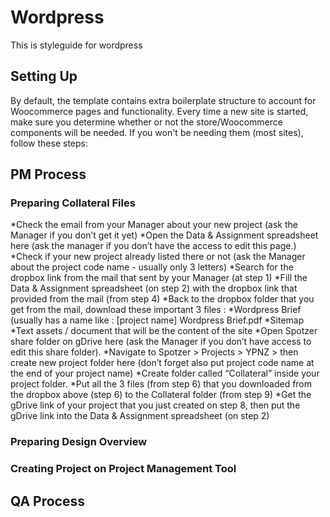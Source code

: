 # Wordpress

This is styleguide for wordpress

## Setting Up

By default, the template contains extra boilerplate structure to account for Woocommerce pages and functionality. Every time a new site is started, make sure you determine whether or not the store/Woocommerce components will be needed. If you won't be needing them (most sites), follow these steps:

## PM Process
### Preparing Collateral Files
*Check the email from your Manager about your new project (ask the Manager if you don’t get it yet)
*Open the Data & Assignment spreadsheet here (ask the manager if you don’t have the access to edit this page.)
*Check if your new project already listed there or not (ask the Manager about the project code name - usually only 3 letters)
*Search for the dropbox link from the mail that sent by your Manager (at step 1)
*Fill the Data & Assignment spreadsheet (on step 2) with the dropbox link that provided from the mail (from step 4)
*Back to the dropbox folder that you get from the mail, download these important 3 files : 
  *Wordpress Brief (usually has a name like : [project name] Wordpress Brief.pdf
  *Sitemap
  *Text assets / document that will be the content of the site
*Open Spotzer share folder on gDrive here (ask the Manager if you don’t have access to edit this share folder).
*Navigate to Spotzer > Projects > YPNZ > then create new project folder here (don’t forget also put project code name at the end of your project name)
*Create folder called “Collateral” inside your project folder.
*Put all the 3 files (from step 6)  that you downloaded from the dropbox above (step 6) to the Collateral folder (from step 9)
*Get the gDrive link of your project that you just created on step 8, then put the gDrive link into the Data & Assignment spreadsheet (on step 2)

### Preparing Design Overview
### Creating Project on Project Management Tool

## QA Process
